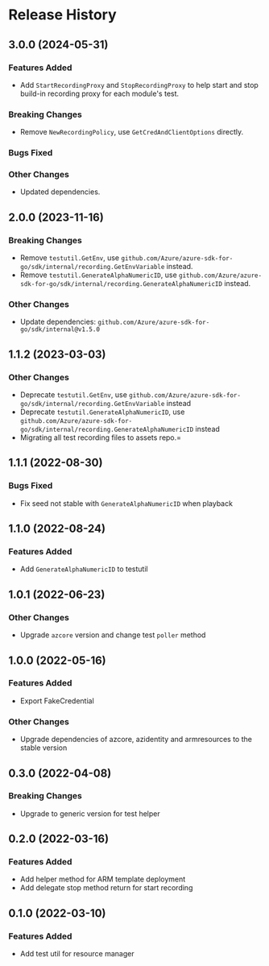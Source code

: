# Release History

## 3.0.0 (2024-05-31)

### Features Added
* Add `StartRecordingProxy` and `StopRecordingProxy` to help start and stop build-in recording proxy for each module's test.

### Breaking Changes
* Remove `NewRecordingPolicy`, use `GetCredAndClientOptions` directly.

### Bugs Fixed

### Other Changes
* Updated dependencies.

## 2.0.0 (2023-11-16)

### Breaking Changes
* Remove `testutil.GetEnv`, use `github.com/Azure/azure-sdk-for-go/sdk/internal/recording.GetEnvVariable` instead.
* Remove `testutil.GenerateAlphaNumericID`, use `github.com/Azure/azure-sdk-for-go/sdk/internal/recording.GenerateAlphaNumericID` instead.

### Other Changes
* Update dependencies: `github.com/Azure/azure-sdk-for-go/sdk/internal@v1.5.0`

## 1.1.2 (2023-03-03)

### Other Changes
* Deprecate `testutil.GetEnv`, use `github.com/Azure/azure-sdk-for-go/sdk/internal/recording.GetEnvVariable` instead
* Deprecate `testutil.GenerateAlphaNumericID`, use `github.com/Azure/azure-sdk-for-go/sdk/internal/recording.GenerateAlphaNumericID` instead
* Migrating all test recording files to assets repo.=

## 1.1.1 (2022-08-30)

### Bugs Fixed
* Fix seed not stable with `GenerateAlphaNumericID` when playback

## 1.1.0 (2022-08-24)

### Features Added
* Add `GenerateAlphaNumericID` to testutil

## 1.0.1 (2022-06-23)

### Other Changes
* Upgrade `azcore` version and change test `poller` method

## 1.0.0 (2022-05-16)

### Features Added
* Export FakeCredential

### Other Changes
* Upgrade dependencies of azcore, azidentity and armresources to the stable version

## 0.3.0 (2022-04-08)

### Breaking Changes
* Upgrade to generic version for test helper

## 0.2.0 (2022-03-16)

### Features Added
* Add helper method for ARM template deployment
* Add delegate stop method return for start recording

## 0.1.0 (2022-03-10)

### Features Added
* Add test util for resource manager

